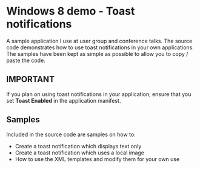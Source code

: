 Windows 8 demo - Toast notifications
=============

A sample application I use at user group and conference talks.
The source code demonstrates how to use toast notifications in your own applications. The samples have been kept as simple as possible to allow you to copy / paste the code.

IMPORTANT
-------

If you plan on using toast notifications in your application, ensure that you set **Toast Enabled** in the application manifest.

Samples
--------

Included in the source code are samples on how to:

* Create a toast notification which displays text only
* Create a toast notification which uses a local image
* How to use the XML templates and modify them for your own use